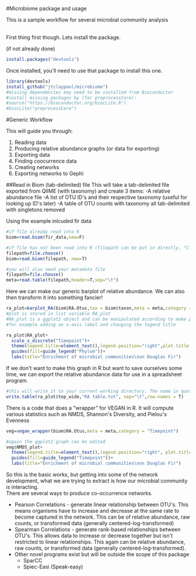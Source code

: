 #Microbiome package and usage

This is a sample workflow for several microbial community analysis
<br/><br/>

First thing first though. Lets install the package.
<br/>

(if not already done)

  
``` r
install.packages("devtools")
```


Once installed, you'll need to use that package to install this one.


```r
library(devtools)
install_github("jtclaypool/microbiome")
#missing dependencies may need to be installed from Bioconductor
#install missing packages by (for preprocessCore):
#source("https://bioconductor.org/biocLite.R")
#biocLite("preprocessCore")
```


#Generic Workflow

This will guide you through:

1. Reading data
2. Producing relative abundance graphs (or data for exporting)
3. Exporting data
4. Finding coocurrence data
5. Creating networks
6. Exporting networks to Gephi

##Read in Biom (tab-delimited) file
This will take a tab-delimited file exported from QIIME (with taxonomy) and create 3 items:
-A relative abundance file
-A list of OTU ID's and their respective taxonomy (useful for looking up ID's later)
-A table of OTU counts with taxonomy all tab-delimited with singletons removed

Using the example inlcuded fir data 

```r
#if file already read into R
biom=read.biom(fir_data,new=F)

#if file has not been read into R (filepath can be put in directly, "C://users/jtclaypool/Desktop/fir_data.txt"; or using the file.choose() command)
filepath=file.choose()
biom=read.biom(filepath, new=T)

#you will also need your metadata file
filepath=file.choose()
meta=read.table(filepath,header=T,sep="\t")
```

Here we can make our generic barplot of relative abundance. We can also then transform it into something fancier!

```r
ra_plot=barplot_RA(biom$RA.Otus,tax = biom$taxon,meta = meta,category = "Timepoint")
#plot is stored in list variable RA_plot
#RA_plot is a ggplot2 object and can be manipulated according to make publication ready graph
#for example adding an x-axis label and changing the legend title

ra_plot$RA_plot+
  scale_x_discrete("Timepoint")+
  theme(legend.title=element_text(),legend.position="right",plot.title = element_text(hjust=0.5))+
  guides(fill=guide_legend("Phylum"))+
  labs(title="Enrichment of microbial communities\non Douglas Fir")
```

If we don't want to make this graph in R but want to save ourselves some time, we can export the relative abundance data for use in a spreadsheet program. 

```r
#this will write it to your current working directory. The name in quotations will be the final name of the file
write.table(ra_plot$top_wide,"RA table.txt", sep="\t",row.names = T)
```

There is a code that does a "wrapper" for VEGAN in R. It will compute various statistics such as NMDS, Shannon's Diversity, and Pielou's Evenness

```r
veg=vegan_wrapper(biom$RA.Otus,meta = meta,category = "Timepoint")

#again the ggplot2 graph can be edited
veg$NMDS_plot+
  theme(legend.title=element_text(),legend.position="right", plot.title = element_text(hjust=0.5))+
  guides(fill=guide_legend("Timepoint"))+
  labs(title="Enrichment of microbial communities\non Douglas Fir")
```

So this is the basic works, but getting into some of the network development, what we are trying to extract is how our microbial community is interacting. 
<br/>
There are several ways to produce co-occurrence networks. 

- Pearson Correlations - generate linear relationship between OTU's. This means organisms have to increase and decrease at the same rate to become captured in the network. This can be of relative abundance, raw counts, or transformed data (generally centered-log-transformed)
- Spearman Correlations - generate rank-based relationships between OTU's. This allows data to increase or decrease together but isn't restricted to linear relationships. This again can be relative abundance, raw counts, or transformed data (generally centered-log-transformed). 
- Other novel programs exist but will be outside the scope of this package
  * SparCC
  * Spiec-Easi (Speak-easy)
